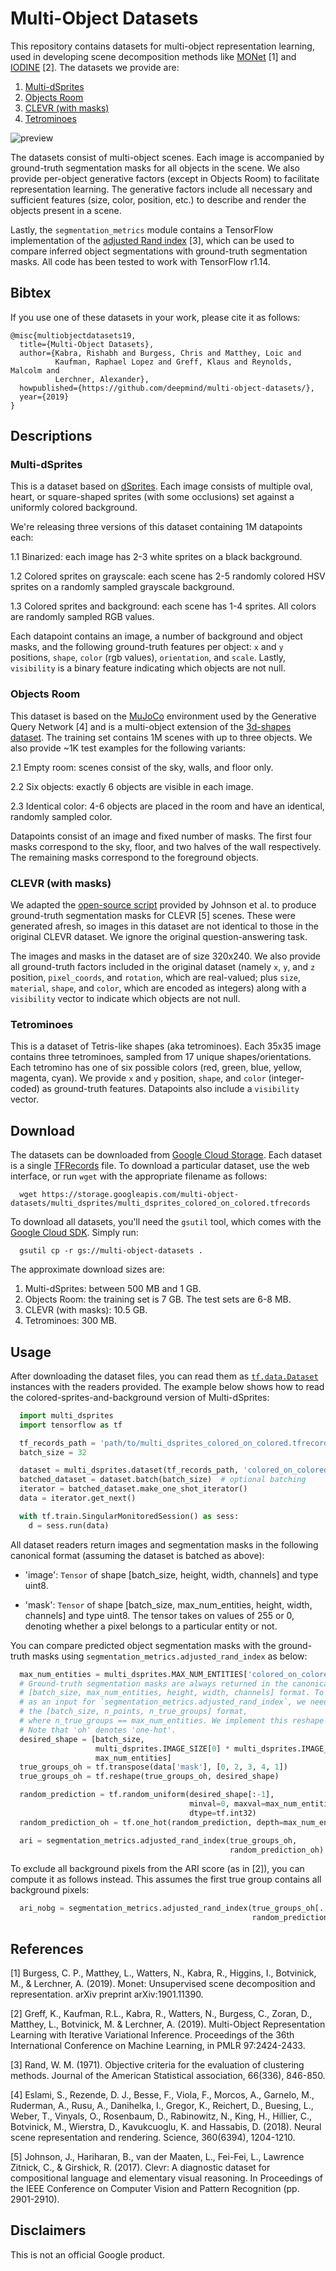 # Multi-Object Datasets

This repository contains datasets for multi-object representation learning, used
in developing scene decomposition methods like
[MONet](https://arxiv.org/abs/1901.11390) [1] and
[IODINE](http://proceedings.mlr.press/v97/greff19a.html) [2]. The datasets we
provide are:

1.  [Multi-dSprites](#multi-dsprites)
2.  [Objects Room](#objects-room)
3.  [CLEVR (with masks)](#clevr-with-masks)
4.  [Tetrominoes](#tetrominoes)

![preview](preview.png)

The datasets consist of multi-object scenes. Each image is accompanied by
ground-truth segmentation masks for all objects in the scene. We also provide
per-object generative factors (except in Objects Room) to facilitate
representation learning. The generative factors include all necessary and
sufficient features (size, color, position, etc.) to describe and render the
objects present in a scene.

Lastly, the `segmentation_metrics` module contains a TensorFlow implementation
of the
[adjusted Rand index](https://en.wikipedia.org/wiki/Rand_index#Adjusted_Rand_index)
[3], which can be used to compare inferred object segmentations with
ground-truth segmentation masks. All code has been tested to work with
TensorFlow r1.14.

## Bibtex

If you use one of these datasets in your work, please cite it as follows:

```
@misc{multiobjectdatasets19,
  title={Multi-Object Datasets},
  author={Kabra, Rishabh and Burgess, Chris and Matthey, Loic and
          Kaufman, Raphael Lopez and Greff, Klaus and Reynolds, Malcolm and
          Lerchner, Alexander},
  howpublished={https://github.com/deepmind/multi-object-datasets/},
  year={2019}
}
```

## Descriptions

### Multi-dSprites

This is a dataset based on
[dSprites](https://github.com/deepmind/dsprites-dataset). Each image consists of
multiple oval, heart, or square-shaped sprites (with some occlusions) set
against a uniformly colored background.

We're releasing three versions of this dataset containing 1M datapoints each:

1.1 Binarized: each image has 2-3 white sprites on a black background.

1.2 Colored sprites on grayscale: each scene has 2-5 randomly colored HSV
sprites on a randomly sampled grayscale background.

1.3 Colored sprites and background: each scene has 1-4 sprites. All colors are
randomly sampled RGB values.

Each datapoint contains an image, a number of background and object masks, and
the following ground-truth features per object: `x` and `y` positions, `shape`,
`color` (rgb values), `orientation`, and `scale`. Lastly, `visibility` is a
binary feature indicating which objects are not null.

### Objects Room

This dataset is based on the [MuJoCo](http://www.mujoco.org/) environment used
by the Generative Query Network [4] and is a multi-object extension of the
[3d-shapes dataset](https://github.com/deepmind/3d-shapes). The training set
contains 1M scenes with up to three objects. We also provide ~1K test examples
for the following variants:

2.1 Empty room: scenes consist of the sky, walls, and floor only.

2.2 Six objects: exactly 6 objects are visible in each image.

2.3 Identical color: 4-6 objects are placed in the room and have an identical,
randomly sampled color.

Datapoints consist of an image and fixed number of masks. The first four masks
correspond to the sky, floor, and two halves of the wall respectively. The
remaining masks correspond to the foreground objects.

### CLEVR (with masks)

We adapted the
[open-source script](https://github.com/facebookresearch/clevr-dataset-gen)
provided by Johnson et al. to produce ground-truth segmentation masks for CLEVR
[5] scenes. These were generated afresh, so images in this dataset are not
identical to those in the original CLEVR dataset. We ignore the original
question-answering task.

The images and masks in the dataset are of size 320x240. We also provide all
ground-truth factors included in the original dataset (namely `x`, `y`, and `z`
position, `pixel_coords`, and `rotation`, which are real-valued; plus `size`,
`material`, `shape`, and `color`, which are encoded as integers) along with a
`visibility` vector to indicate which objects are not null.

### Tetrominoes

This is a dataset of Tetris-like shapes (aka tetrominoes). Each 35x35 image
contains three tetrominoes, sampled from 17 unique shapes/orientations. Each
tetromino has one of six possible colors (red, green, blue, yellow, magenta,
cyan). We provide `x` and `y` position, `shape`, and `color` (integer-coded) as
ground-truth features. Datapoints also include a `visibility` vector.

## Download

The datasets can be downloaded from
[Google Cloud Storage](https://console.cloud.google.com/storage/browser/multi-object-datasets).
Each dataset is a single
[TFRecords](https://www.tensorflow.org/tutorials/load_data/tf_records) file. To
download a particular dataset, use the web interface, or run `wget` with the
appropriate filename as follows:

```shell
  wget https://storage.googleapis.com/multi-object-datasets/multi_dsprites/multi_dsprites_colored_on_colored.tfrecords
```

To download all datasets, you'll need the `gsutil` tool, which comes with the
[Google Cloud SDK](https://cloud.google.com/sdk/docs/). Simply run:

```shell
  gsutil cp -r gs://multi-object-datasets .
```

The approximate download sizes are:

1.  Multi-dSprites: between 500 MB and 1 GB.
2.  Objects Room: the training set is 7 GB. The test sets are 6-8 MB.
3.  CLEVR (with masks): 10.5 GB.
4.  Tetrominoes: 300 MB.

## Usage

After downloading the dataset files, you can read them as
[`tf.data.Dataset`](https://www.tensorflow.org/api_docs/python/tf/data/Dataset)
instances with the readers provided. The example below shows how to read the
colored-sprites-and-background version of Multi-dSprites:

```python
  import multi_dsprites
  import tensorflow as tf

  tf_records_path = 'path/to/multi_dsprites_colored_on_colored.tfrecords'
  batch_size = 32

  dataset = multi_dsprites.dataset(tf_records_path, 'colored_on_colored')
  batched_dataset = dataset.batch(batch_size)  # optional batching
  iterator = batched_dataset.make_one_shot_iterator()
  data = iterator.get_next()

  with tf.train.SingularMonitoredSession() as sess:
    d = sess.run(data)
```

All dataset readers return images and segmentation masks in the following
canonical format (assuming the dataset is batched as above):

-   'image': `Tensor` of shape [batch_size, height, width, channels] and type
    uint8.

-   'mask': `Tensor` of shape [batch_size, max_num_entities, height, width,
    channels] and type uint8. The tensor takes on values of 255 or 0, denoting
    whether a pixel belongs to a particular entity or not.

You can compare predicted object segmentation masks with the ground-truth masks
using `segmentation_metrics.adjusted_rand_index` as below:

```python
  max_num_entities = multi_dsprites.MAX_NUM_ENTITIES['colored_on_colored']
  # Ground-truth segmentation masks are always returned in the canonical
  # [batch_size, max_num_entities, height, width, channels] format. To use these
  # as an input for `segmentation_metrics.adjusted_rand_index`, we need them in
  # the [batch_size, n_points, n_true_groups] format,
  # where n_true_groups == max_num_entities. We implement this reshape below.
  # Note that 'oh' denotes 'one-hot'.
  desired_shape = [batch_size,
                   multi_dsprites.IMAGE_SIZE[0] * multi_dsprites.IMAGE_SIZE[1],
                   max_num_entities]
  true_groups_oh = tf.transpose(data['mask'], [0, 2, 3, 4, 1])
  true_groups_oh = tf.reshape(true_groups_oh, desired_shape)

  random_prediction = tf.random_uniform(desired_shape[:-1],
                                        minval=0, maxval=max_num_entities,
                                        dtype=tf.int32)
  random_prediction_oh = tf.one_hot(random_prediction, depth=max_num_entities)

  ari = segmentation_metrics.adjusted_rand_index(true_groups_oh,
                                                 random_prediction_oh)
```

To exclude all background pixels from the ARI score (as in [2]), you can compute
it as follows instead. This assumes the first true group contains all background
pixels:

```python
  ari_nobg = segmentation_metrics.adjusted_rand_index(true_groups_oh[..., 1:],
                                                      random_prediction_oh)
```

## References

[1] Burgess, C. P., Matthey, L., Watters, N., Kabra, R., Higgins, I., Botvinick,
M., & Lerchner, A. (2019). Monet: Unsupervised scene decomposition and
representation. arXiv preprint arXiv:1901.11390.

[2] Greff, K., Kaufman, R.L., Kabra, R., Watters, N., Burgess, C., Zoran, D.,
Matthey, L., Botvinick, M. & Lerchner, A. (2019). Multi-Object Representation
Learning with Iterative Variational Inference. Proceedings of the 36th
International Conference on Machine Learning, in PMLR 97:2424-2433.

[3] Rand, W. M. (1971). Objective criteria for the evaluation of clustering
methods. Journal of the American Statistical association, 66(336), 846-850.

[4] Eslami, S., Rezende, D. J., Besse, F., Viola, F., Morcos, A., Garnelo, M.,
Ruderman, A., Rusu, A., Danihelka, I., Gregor, K., Reichert, D., Buesing, L.,
Weber, T., Vinyals, O., Rosenbaum, D., Rabinowitz, N., King, H., Hillier, C.,
Botvinick, M., Wierstra, D., Kavukcuoglu, K. and Hassabis, D. (2018). Neural
scene representation and rendering. Science, 360(6394), 1204-1210.

[5] Johnson, J., Hariharan, B., van der Maaten, L., Fei-Fei, L., Lawrence
Zitnick, C., & Girshick, R. (2017). Clevr: A diagnostic dataset for
compositional language and elementary visual reasoning. In Proceedings of the
IEEE Conference on Computer Vision and Pattern Recognition (pp. 2901-2910).

## Disclaimers

This is not an official Google product.
